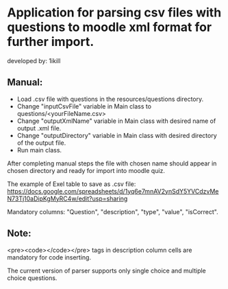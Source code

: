 # Application for parsing csv files with questions to moodle xml format for further import.
developed by: 1ikill

## Manual:
- Load .csv file with questions in the resources/questions directory.
- Change "inputCsvFile" variable in Main class to questions/<yourFileName.csv>
- Change "outputXmlName" variable in Main class with desired name of output .xml file.
- Change "outputDirectory" variable in Main class with desired directory of the output file.
- Run main class.

After completing manual steps the file with chosen name should appear in chosen directory and ready for import into moodle quiz.

The example of Exel table to save as .csv file: https://docs.google.com/spreadsheets/d/1yq6e7mnAV2ynSdY5YVCdzvMeN73Tj10aDipKgMyRC4w/edit?usp=sharing

Mandatory columns: "Question", "description", "type", "value", "isCorrect".

## Note:
\<pre>\<code>\</code>\</pre> tags in description column cells are mandatory for code inserting.

The current version of parser supports only single choice and multiple choice questions.
